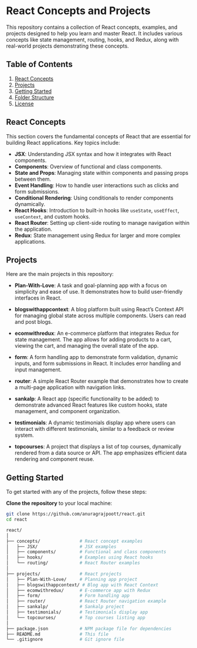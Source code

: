 # React Concepts and Projects

This repository contains a collection of React concepts, examples, and projects designed to help you learn and master React. It includes various concepts like state management, routing, hooks, and Redux, along with real-world projects demonstrating these concepts.

## Table of Contents

1. [React Concepts](#react-concepts)
2. [Projects](#projects)
3. [Getting Started](#getting-started)
4. [Folder Structure](#folder-structure)
5. [License](#license)

## React Concepts

This section covers the fundamental concepts of React that are essential for building React applications. Key topics include:

- **JSX**: Understanding JSX syntax and how it integrates with React components.
- **Components**: Overview of functional and class components.
- **State and Props**: Managing state within components and passing props between them.
- **Event Handling**: How to handle user interactions such as clicks and form submissions.
- **Conditional Rendering**: Using conditionals to render components dynamically.
- **React Hooks**: Introduction to built-in hooks like `useState`, `useEffect`, `useContext`, and custom hooks.
- **React Router**: Setting up client-side routing to manage navigation within the application.
- **Redux**: State management using Redux for larger and more complex applications.

## Projects

Here are the main projects in this repository:

- **Plan-With-Love**: A task and goal-planning app with a focus on simplicity and ease of use. It demonstrates how to build user-friendly interfaces in React.
  
- **blogswithappcontext**: A blog platform built using React’s Context API for managing global state across multiple components. Users can read and post blogs.

- **ecomwithredux**: An e-commerce platform that integrates Redux for state management. The app allows for adding products to a cart, viewing the cart, and managing the overall state of the app.

- **form**: A form handling app to demonstrate form validation, dynamic inputs, and form submissions in React. It includes error handling and input management.

- **router**: A simple React Router example that demonstrates how to create a multi-page application with navigation links.

- **sankalp**: A React app (specific functionality to be added) to demonstrate advanced React features like custom hooks, state management, and component organization.

- **testimonials**: A dynamic testimonials display app where users can interact with different testimonials, similar to a feedback or review system.

- **topcourses**: A project that displays a list of top courses, dynamically rendered from a data source or API. The app emphasizes efficient data rendering and component reuse.

## Getting Started

To get started with any of the projects, follow these steps:

**Clone the repository** to your local machine:
   ```bash
   git clone https://github.com/anuragrajpoott/react.git
   cd react

react/
│
├── concepts/               # React concept examples
│   ├── JSX/                # JSX examples
│   ├── components/         # Functional and class components
│   ├── hooks/              # Examples using React hooks
│   └── routing/            # React Router examples
│
├── projects/               # React projects
│   ├── Plan-With-Love/     # Planning app project
│   ├── blogswithappcontext/ # Blog app with React Context
│   ├── ecomwithredux/      # E-commerce app with Redux
│   ├── form/               # Form handling app
│   ├── router/             # React Router navigation example
│   ├── sankalp/            # Sankalp project
│   ├── testimonials/       # Testimonials display app
│   └── topcourses/         # Top courses listing app
│
├── package.json            # NPM package file for dependencies
├── README.md               # This file
└── .gitignore              # Git ignore file
